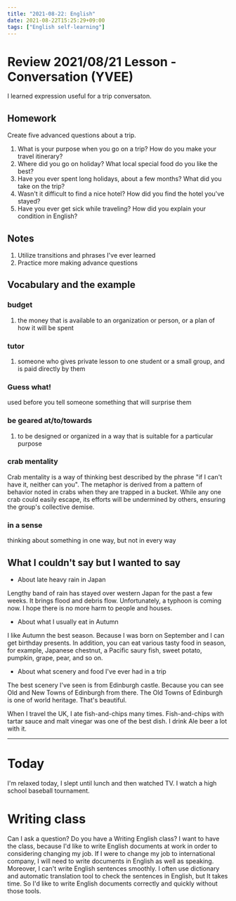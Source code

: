 ```yaml
---
title: "2021-08-22: English"
date: 2021-08-22T15:25:29+09:00
tags: ["English self-learning"]
---
```

# Review 2021/08/21 Lesson - Conversation (YVEE)

I learned expression useful for a trip conversaton.

## Homework
Create five advanced questions about a trip.

1. What is your purpose when you go on a trip? How do you make your travel itinerary?
2. Where did you go on holiday?
What local special food do you like the best?
3. Have you ever spent long holidays, about a few months? What did you take on the trip?
4. Wasn't it difficult to find a nice hotel? How did you find the hotel you've stayed?
5. Have you ever get sick while traveling? How did you explain your condition in English?

## Notes
1. Utilize transitions and phrases I've ever learned
2. Practice more making advance questions

## Vocabulary and the example

### budget
1. the money that is available to an organization or person, or a plan of how it will be spent

### tutor
1. someone who gives private lesson to one student or a small group, and is paid directly by them

### Guess what!
used before you tell someone something that will surprise them

### be geared at/to/towards
1. to be designed or organized in a way that is suitable for a particular purpose

### crab mentality
Crab mentality is a way of thinking best described by the phrase "if I can't have it, neither can you". The metaphor is derived from a pattern of behavior noted in crabs when they are trapped in a bucket. While any one crab could easily escape, its efforts will be undermined by others, ensuring the group's collective demise.

### in a sense
thinking about something in one way, but not in every way

## What I couldn't say but I wanted to say

* About late heavy rain in Japan

Lengthy band of rain has stayed over western Japan for the past a few weeks. It brings flood and debris flow.
Unfortunately, a typhoon is coming now.
I hope there is no more harm to people and houses.

* About what I usually eat in Autumn

I like Autumn the best season.
Because I was born on September and I can get birthday presents.
In addition, you can eat various tasty food in season, for example, Japanese chestnut, a Pacific saury fish, sweet potato, pumpkin, grape, pear, and so on.

* About what scenery and food I've ever had in a trip

The best scenery I've seen is from Edinburgh castle.
Because you can see Old and New Towns of Edinburgh from there.
The Old Towns of Edinburgh is one of world heritage.
That's beautiful.

When I travel the UK, I ate fish-and-chips many times.
Fish-and-chips with tartar sauce and malt vinegar was one of the best dish.
I drink Ale beer a lot with it.

---

# Today
I'm relaxed today, I slept until lunch and then watched TV.
I watch a high school baseball tournament.

# Writing class
Can I ask a question?
Do you have a Writing English class?
I want to have the class, because I'd like to write English documents at work in order to considering changing my job.
If I were to change my job to international company, I will need to write documents in English as well as speaking.
Moreover, I can't write English sentences smoothly.
I often use dictionary and automatic translation tool to check the sentences in English, but It takes time.
So I'd like to write English documents correctly and quickly without those tools.
